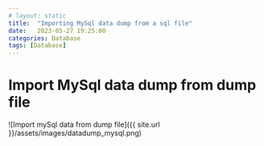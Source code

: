 ```yaml
---
# layout: static
title:  "Importing MySql data dump from a sql file"
date:   2023-05-27 19:25:00
categories: Database
tags: [Database]
---
```


# Import MySql data dump from dump file



![Import mySql data from dump file]({{ site.url }}/assets/images/datadump_mysql.png)



